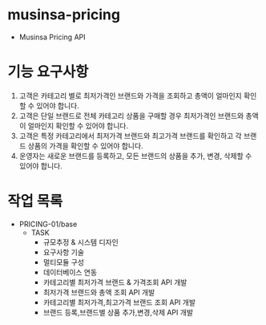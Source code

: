 # musinsa-pricing
- Musinsa Pricing API


# 기능 요구사항
1. 고객은 카테고리 별로 최저가격인 브랜드와 가격을 조회하고 총액이 얼마인지 확인할 수 있어야 합니다.
2. 고객은 단일 브랜드로 전체 카테고리 상품을 구매할 경우 최저가격인 브랜드와 총액이 얼마인지 확인할 수 있어야 합니다.
3. 고객은 특정 카테고리에서 최저가격 브랜드와 최고가격 브랜드를 확인하고 각 브랜드 상품의 가격을 확인할 수 있어야 합니다.
4. 운영자는 새로운 브랜드를 등록하고, 모든 브랜드의 상품을 추가, 변경, 삭제할 수 있어야 합니다.




# 작업 목록

- PRICING-01/base 
  - TASK  
      - 규모추정 & 시스템 디자인
      - 요구사항 기술
      - 멀티모듈 구성
      - 데이터베이스 연동
      - 카테고리별 최저가격 브랜드 & 가격조회 API 개발
      - 최저가격 브랜드와 총액 조회 API 개발
      - 카테고리별 최저가격,최고가격 브랜드 조회 API 개발
      - 브랜드 등록,브랜드별 상품 추가,변경,삭제 API 개발
   